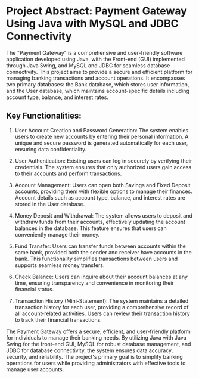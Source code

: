 # Project Abstract: Payment Gateway Using Java with MySQL and JDBC Connectivity

The "Payment Gateway" is a comprehensive and user-friendly software application developed using Java, with the Front-end (GUI) implemented through Java Swing, and MySQL and JDBC for seamless database connectivity. This project aims to provide a secure and efficient platform for managing banking transactions and account operations. It encompasses two primary databases: the Bank database, which stores user information, and the User database, which maintains account-specific details including account type, balance, and interest rates.

## Key Functionalities:

1. User Account Creation and Password Generation: The system enables users to create new accounts by entering their personal information. A unique and secure password is generated automatically for each user, ensuring data confidentiality.

2. User Authentication: Existing users can log in securely by verifying their credentials. The system ensures that only authorized users gain access to their accounts and perform transactions.

3. Account Management: Users can open both Savings and Fixed Deposit accounts, providing them with flexible options to manage their finances. Account details such as account type, balance, and interest rates are stored in the User database.

4. Money Deposit and Withdrawal: The system allows users to deposit and withdraw funds from their accounts, effectively updating the account balances in the database. This feature ensures that users can conveniently manage their money.

5. Fund Transfer: Users can transfer funds between accounts within the same bank, provided both the sender and receiver have accounts in the bank. This functionality simplifies transactions between users and supports seamless money transfers.

6. Check Balance: Users can inquire about their account balances at any time, ensuring transparency and convenience in monitoring their financial status.

7. Transaction History (Mini-Statement): The system maintains a detailed transaction history for each user, providing a comprehensive record of all account-related activities. Users can review their transaction history to track their financial transactions.

The Payment Gateway offers a secure, efficient, and user-friendly platform for individuals to manage their banking needs. By utilizing Java with Java Swing for the front-end GUI, MySQL for robust database management, and JDBC for database connectivity, the system ensures data accuracy, security, and reliability. The project's primary goal is to simplify banking operations for users while providing administrators with effective tools to manage user accounts.
